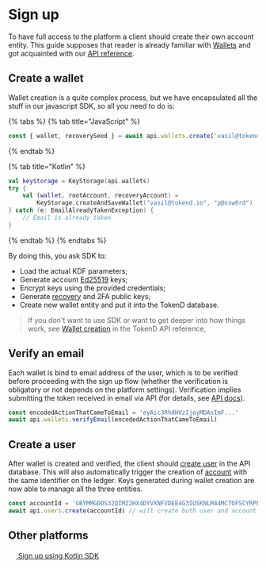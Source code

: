 # Sign up

To have full access to the platform a client should create their own account entity. This guide supposes that reader is already familiar with [Wallets][2] and got acquainted with our [API reference][3].

## Create a wallet

Wallet creation is a quite complex process, but
we have encapsulated all the stuff in our javascript SDK, so all you need to
do is: 

{% tabs %} {% tab title="JavaScript" %}
```javascript
const { wallet, recoverySeed } = await api.wallets.create('vasil@tokend.io', 'p@ssw0rd')
```
{% endtab %}

{% tab title="Kotlin" %}
```kotlin
val keyStorage = KeyStorage(api.wallets)
try {
    val (wallet, rootAccount, recoveryAccount) =
        KeyStorage.createAndSaveWallet("vasil@tokend.io", "p@ssw0rd")
} catch (e: EmailAlreadyTakenException) {
    // Email is already taken
}
```
{% endtab %} {% endtabs %}


By doing this, you ask SDK to:

* Load the actual KDF parameters;
* Generate account [Ed25519][5] keys;
* Encrypt keys using the provided credentials;
* Generate [recovery][4] and 2FA public keys;
* Create new wallet entity and put it into the TokenD database.

> If you don't want to use SDK or want to get deeper into how things work,
 see [Wallet creation][1] in the TokenD API reference,

## Verify an email

Each wallet is bind to email address of the user, which is to be verified
before proceeding with the sign up flow (whether the verification is obligatory or not depends on the platform settings). Verification implies submitting the token received in email via API (for details, see [API docs][6]).

```javascript
const encodedActionThatCameToEmail = 'eyAic3RhdHVzIjoyMDAsImF...'
await api.wallets.verifyEmail(encodedActionThatCameToEmail)
```

## Create a user

After wallet is created and verified, the client should [create user][8] in the API 
database. This will also automatically trigger the creation of [account][7] with the
same identifier on the ledger. Keys generated during wallet creation are now able
to manage all the three entities.

```javascript
const accountId = 'GBYMMGDOS32QIMZ2HX4DYVXNFVDEE4G3IUSKNLM44MCTOFSCYRPF7KDE'
await api.users.create(accountId) // will create both user and account
```

## Other platforms

[<img src="https://kotlinlang.org/assets/images/favicon.ico" height="16"/> Sign up using Kotlin SDK][9]

[1]: https://tokend.gitlab.io/docs#create-wallet
[2]: /tech/key_entities/wallet.md
[3]: https://tokend.gitlab.io/docs#wallets
[4]: /tech/guides/password_change_recovery.md
[5]: https://ed25519.cr.yp.to/
[6]: https://tokend.gitlab.io/docs#email-verification
[7]: /tech/key_entities/accounts.md
[8]: https://tokend.gitlab.io/docs#create-user
[9]: https://github.com/tokend/kotlin-sdk/wiki/Sign-up
